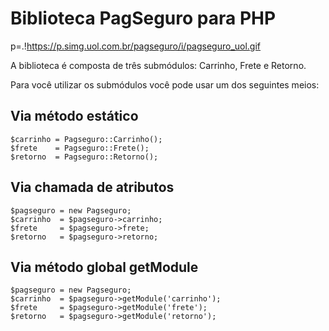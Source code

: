 # Biblioteca PagSeguro para PHP

p=.!https://p.simg.uol.com.br/pagseguro/i/pagseguro_uol.gif

A biblioteca é composta de três submódulos: Carrinho, Frete e Retorno.

Para você utilizar os submódulos você pode usar um dos seguintes meios:

## Via método estático

    $carrinho = Pagseguro::Carrinho();
    $frete    = Pagseguro::Frete();
    $retorno  = Pagseguro::Retorno();

## Via chamada de atributos

    $pagseguro = new Pagseguro;
    $carrinho  = $pagseguro->carrinho;
    $frete     = $pagseguro->frete;
    $retorno   = $pagseguro->retorno;

## Via método global getModule

    $pagseguro = new Pagseguro;
    $carrinho  = $pagseguro->getModule('carrinho');
    $frete     = $pagseguro->getModule('frete');
    $retorno   = $pagseguro->getModule('retorno');

